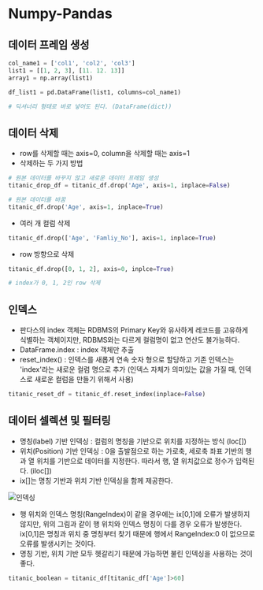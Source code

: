 # Numpy-Pandas

## 데이터 프레임 생성

~~~python
col_name1 = ['col1', 'col2', 'col3']
list1 = [[1, 2, 3], [11. 12. 13]]
array1 = np.array(list1)

df_list1 = pd.DataFrame(list1, columns=col_name1)

# 딕셔너리 형태로 바로 넣어도 된다. (DataFrame(dict))
~~~

## 데이터 삭제
- row를 삭제할 때는 axis=0, column을 삭제할 때는 axis=1
- 삭제하는 두 가지 방법
 
 ~~~python
 # 원본 데이터를 바꾸지 않고 새로운 데이터 프레임 생성
 titanic_drop_df = titanic_df.drop('Age', axis=1, inplace=False)
 ~~~
 
~~~python
# 원본 데이터를 바꿈
titanic_df.drop('Age', axis=1, inplace=True)
~~~

- 여러 개 컬럼 삭제
~~~python
titanic_df.drop(['Age', 'Famliy_No'], axis=1, inplace=True)
~~~

- row 방향으로 삭제
~~~python
titanic_df.drop([0, 1, 2], axis=0, inplce=True)

# index가 0, 1, 2인 row 삭제
~~~

## 인덱스
- 판다스의 index 객체는 RDBMS의 Primary Key와 유사하게 레코드를 고유하게 식별하는 객체이지만, RDBMS와는 다르게 컬럼명이 없고 연산도 불가능하다.
- DataFrame.index : index 객체만 추출
- reset_index() : 인덱스를 새롭게 연속 숫자 형으로 할당하고 기존 인덱스는 'index'라는 새로운 컬럼 명으로 추가 (인덱스 자체가 의미있는 값을 가질 때, 인덱스로 새로운 컬럼을 만들기 위해서 사용)

~~~python
titanic_reset_df = titanic_df.reset_index(inplace=False)
~~~

## 데이터 셀렉션 및 필터링
- 명칭(label) 기반 인덱싱 : 컬럼의 명칭을 기반으로 위치를 지정하는 방식 (loc[])
- 위치(Position) 기반 인덱싱 : 0을 출발점으로 하는 가로축, 세로축 좌표 기반의 행과 열 위치를 기반으로 데이터를 지정한다. 따라서 행, 열 위치값으로 정수가 입력된다. (iloc[])
- ix[]는 명칭 기반과 위치 기반 인덱싱을 함께 제공한다.

![인덱싱](https://user-images.githubusercontent.com/58073455/74100242-04f7f200-4b70-11ea-87ba-94ce11bf8ce2.PNG)

- 행 위치와 인덱스 명칭(RangeIndex)이 같을 경우에는 ix[0,1]에 오류가 발생하지 않지만, 위의 그림과 같이 행 위치와 인덱스 명칭이 다를 경우 오류가 발생한다. ix[0,1]은 명칭과 위치 중 명칭부터 찾기 때문에 행에서 RangeIndex:0 이 없으므로 오류를 발생시키는 것이다.
- 명칭 기반, 위치 기반 모두 헷갈리기 때문에 가능하면 불린 인덱싱을 사용하는 것이 좋다.

~~~python
titanic_boolean = titanic_df[titanic_df['Age']>60]
~~~









